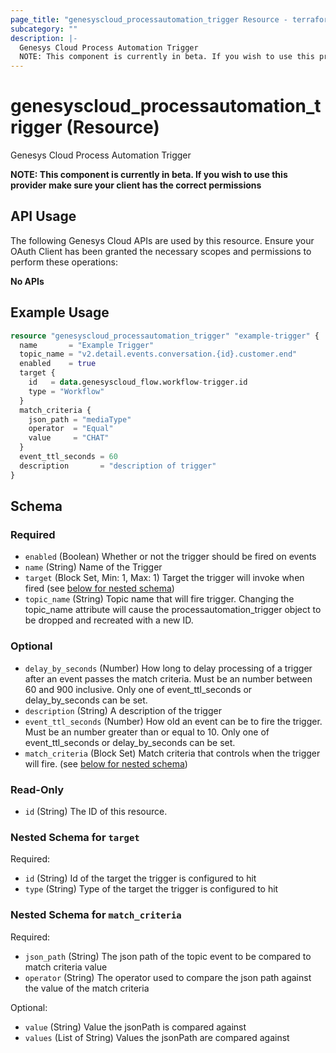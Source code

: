 ```yaml
---
page_title: "genesyscloud_processautomation_trigger Resource - terraform-provider-genesyscloud-jonesb"
subcategory: ""
description: |-
  Genesys Cloud Process Automation Trigger
  NOTE: This component is currently in beta. If you wish to use this provider make sure your client has the correct permissions
---
```

# genesyscloud_processautomation_trigger (Resource)

Genesys Cloud Process Automation Trigger

**NOTE: This component is currently in beta. If you wish to use this provider make sure your client has the correct permissions**

## API Usage
The following Genesys Cloud APIs are used by this resource. Ensure your OAuth Client has been granted the necessary scopes and permissions to perform these operations:

**No APIs**

## Example Usage

```terraform
resource "genesyscloud_processautomation_trigger" "example-trigger" {
  name       = "Example Trigger"
  topic_name = "v2.detail.events.conversation.{id}.customer.end"
  enabled    = true
  target {
    id   = data.genesyscloud_flow.workflow-trigger.id
    type = "Workflow"
  }
  match_criteria {
    json_path = "mediaType"
    operator  = "Equal"
    value     = "CHAT"
  }
  event_ttl_seconds = 60
  description       = "description of trigger"
}
```

<!-- schema generated by tfplugindocs -->
## Schema

### Required

- `enabled` (Boolean) Whether or not the trigger should be fired on events
- `name` (String) Name of the Trigger
- `target` (Block Set, Min: 1, Max: 1) Target the trigger will invoke when fired (see [below for nested schema](#nestedblock--target))
- `topic_name` (String) Topic name that will fire trigger. Changing the topic_name attribute will cause the processautomation_trigger object to be dropped and recreated with a new ID.

### Optional

- `delay_by_seconds` (Number) How long to delay processing of a trigger after an event passes the match criteria. Must be an number between 60 and 900 inclusive. Only one of event_ttl_seconds or delay_by_seconds can be set.
- `description` (String) A description of the trigger
- `event_ttl_seconds` (Number) How old an event can be to fire the trigger. Must be an number greater than or equal to 10. Only one of event_ttl_seconds or delay_by_seconds can be set.
- `match_criteria` (Block Set) Match criteria that controls when the trigger will fire. (see [below for nested schema](#nestedblock--match_criteria))

### Read-Only

- `id` (String) The ID of this resource.

<a id="nestedblock--target"></a>
### Nested Schema for `target`

Required:

- `id` (String) Id of the target the trigger is configured to hit
- `type` (String) Type of the target the trigger is configured to hit


<a id="nestedblock--match_criteria"></a>
### Nested Schema for `match_criteria`

Required:

- `json_path` (String) The json path of the topic event to be compared to match criteria value
- `operator` (String) The operator used to compare the json path against the value of the match criteria

Optional:

- `value` (String) Value the jsonPath is compared against
- `values` (List of String) Values the jsonPath are compared against


